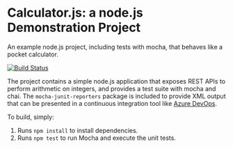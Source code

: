 Calculator.js: a node.js Demonstration Project
==============================================
An example node.js project, including tests with mocha, that behaves like
a pocket calculator.

[![Build Status](https://alexchen7022.visualstudio.com/AlexTest/_apis/build/status/alexchen7022.calculator?branchName=master)](https://alexchen7022.visualstudio.com/AlexTest/_build/latest?definitionId=3&branchName=master)

The project contains a simple node.js application that exposes REST APIs
to perform arithmetic on integers, and provides a test suite with mocha
and chai.  The `mocha-junit-reporters` package is included to provide XML
output that can be presented in a continuous integration tool like
[Azure DevOps](https://azure.com/devops).

To build, simply:

1. Runs `npm install` to install dependencies.
2. Runs `npm test` to run Mocha and execute the unit tests.

